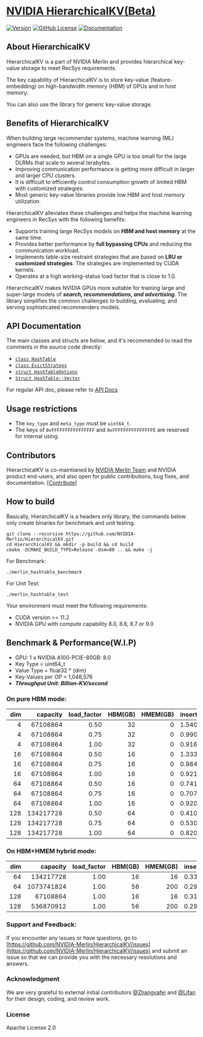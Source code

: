 # [NVIDIA HierarchicalKV(Beta)](https://github.com/NVIDIA-Merlin/HierarchicalKV)

[![Version](https://img.shields.io/github/v/release/NVIDIA-Merlin/HierarchicalKV?color=orange)](https://github.com/NVIDIA-Merlin/HierarchicalKV/releases)
[![GitHub License](https://img.shields.io/github/license/NVIDIA-Merlin/HierarchicalKV)](https://github.com/NVIDIA-Merlin/HierarchicalKV/blob/master/LICENSE)
[![Documentation](https://img.shields.io/badge/documentation-blue.svg)](https://nvidia-merlin.github.io/HierarchicalKV/master/README.html)

## About HierarchicalKV

HierarchicalKV is a part of NVIDIA Merlin and provides hierarchical key-value storage to meet RecSys requirements.

The key capability of HierarchicalKV is to store key-value (feature-embedding) on high-bandwidth memory (HBM) of GPUs and in host memory.

You can also use the library for generic key-value storage.

## Benefits of HierarchicalKV

When building large recommender systems, machine learning (ML) engineers face the following challenges:

- GPUs are needed, but HBM on a single GPU is too small for the large DLRMs that scale to several terabytes.
- Improving communication performance is getting more difficult in larger and larger CPU clusters.
- It is difficult to efficiently control consumption growth of limited HBM with customized strategies.
- Most generic key-value libraries provide low HBM and host memory utilization.

HierarchicalKV alleviates these challenges and helps the machine learning engineers in RecSys with the following benefits:

- Supports training large RecSys models on **HBM and host memory** at the same time.
- Provides better performance by **full bypassing CPUs** and reducing the communication workload.
- Implements table-size restraint strategies that are based on **LRU or customized strategies**.
  The strategies are implemented by CUDA kernels.
- Operates at a high working-status load factor that is close to 1.0.

HierarchicalKV makes NVIDIA GPUs more suitable for training large and super-large models of ***search, recommendations, and advertising***.
The library simplifies the common challenges to building, evaluating, and serving sophisticated recommenders models.

## API Documentation

The main classes and structs are below, and it's recommended to read the comments in the source code directly:

- [`class HashTable`](https://github.com/NVIDIA-Merlin/HierarchicalKV/blob/master/include/merlin_hashtable.cuh#L101)
- [`class EvictStrategy`](https://github.com/NVIDIA-Merlin/HierarchicalKV/blob/master/include/merlin_hashtable.cuh#L106)
- [`struct HashTableOptions`](https://github.com/NVIDIA-Merlin/HierarchicalKV/blob/master/include/merlin_hashtable.cuh#L34)
- [`Struct HashTable::Vector`](https://github.com/NVIDIA-Merlin/HierarchicalKV/blob/master/include/merlin_hashtable.cuh#L106)

For regular API doc, please refer to [API Docs](https://nvidia-merlin.github.io/HierarchicalKV/master/api/index.html)

## Usage restrictions

- The `key_type` and `meta_type` must be `uint64_t`.
- The keys of `0xFFFFFFFFFFFFFFFF` and `0xFFFFFFFFFFFFFFFE` are reserved for internal using.

## Contributors

HierarchicalKV is co-maintianed by [NVIDIA Merlin Team](https://github.com/NVIDIA-Merlin) and NVIDIA product end-users,
and also open for public contributions, bug fixes, and documentation. [[Contribute](CONTRIBUTING.md)]

## How to build

Basically, HierarchicalKV is a headers only library, the commands below only create binaries for benchmark and unit testing.

```shell
git clone --recursive https://github.com/NVIDIA-Merlin/HierarchicalKV.git
cd HierarchicalKV && mkdir -p build && cd build
cmake -DCMAKE_BUILD_TYPE=Release -Dsm=80 .. && make -j
```

For Benchmark:
```shell
./merlin_hashtable_benchmark
```

For Unit Test:
```shell
./merlin_hashtable_test
```

Your environment must meet the following requirements:

- CUDA version >= 11.2
- NVIDIA GPU with compute capability 8.0, 8.6, 8.7 or 9.0


## Benchmark & Performance(W.I.P)

* GPU: 1 x NVIDIA A100-PCIE-80GB: 8.0
* Key Type = uint64_t
* Value Type = float32 * {dim}
* Key-Values per OP = 1,048,576
* ***Throughput Unit: Billion-KV/second***

### On pure HBM mode:

| dim |    capacity | load_factor | HBM(GB) | HMEM(GB) | insert |   find |  erase |
|----:|------------:|------------:|--------:|---------:|-------:|-------:|-------:|
|   4 |    67108864 |        0.50 |      32 |        0 |  1.540 |  3.022 |  4.132 |
|   4 |    67108864 |        0.75 |      32 |        0 |  0.990 |  1.989 |  2.826 |
|   4 |    67108864 |        1.00 |      32 |        0 |  0.916 |  1.132 |  0.560 |
|  16 |    67108864 |        0.50 |      16 |        0 |  1.333 |  2.218 |  4.264 |
|  16 |    67108864 |        0.75 |      16 |        0 |  0.984 |  1.392 |  2.861 |
|  16 |    67108864 |        1.00 |      16 |        0 |  0.921 |  1.135 |  0.562 |
|  64 |    67108864 |        0.50 |      16 |        0 |  0.741 |  0.932 |  4.209 |
|  64 |    67108864 |        0.75 |      16 |        0 |  0.707 |  0.683 |  2.939 |
|  64 |    67108864 |        1.00 |      16 |        0 |  0.920 |  1.135 |  0.563 |
| 128 |   134217728 |        0.50 |      64 |        0 |  0.410 |  0.536 |  3.806 |
| 128 |   134217728 |        0.75 |      64 |        0 |  0.530 |  0.416 |  2.655 |
| 128 |   134217728 |        1.00 |      64 |        0 |  0.820 |  1.114 |  0.551 |

### On HBM+HMEM hybrid mode:

| dim |    capacity | load_factor | HBM(GB) | HMEM(GB) | insert |   find |  erase |
|----:|------------:|------------:|--------:|---------:|-------:|-------:|-------:|
|  64 |   134217728 |        1.00 |      16 |       16 |  0.338 |  0.293 |  0.543 |
|  64 |  1073741824 |        1.00 |      56 |      200 |  0.295 |  0.274 |  0.533 |
| 128 |    67108864 |        1.00 |      16 |       16 |  0.316 |  0.260 |  0.547 |
| 128 |   536870912 |        1.00 |      56 |      200 |  0.290 |  0.255 |  0.534 |


### Support and Feedback:

If you encounter any issues or have questions, go to [https://github.com/NVIDIA-Merlin/HierarchicalKV/issues](https://github.com/NVIDIA-Merlin/HierarchicalKV/issues) and submit an issue so that we can provide you with the necessary resolutions and answers.

### Acknowledgment
We are very grateful to external initial contributors [@Zhangyafei](https://github.com/zhangyafeikimi) and [@Lifan](https://github.com/Lifann) for their design, coding, and review work.

### License
Apache License 2.0